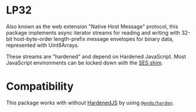 # LP32

Also known as the web extension "Native Host Message" protocol, this package
implements async iterator streams for reading and writing with 32-bit
host-byte-order length-prefix message envelopes for binary data, represented
with Uint8Arrays.

These streams are "hardened" and depend on Hardened JavaScript.
Most JavaScript environments can be locked down with the
[SES shim](../ses/README.md).

# Compatibility

This package works with without [HardenedJS](https://hardenedjs.org) by using
[`@endo/harden`](https://github.com/endojs/endo/tree/master/packages/harden).

